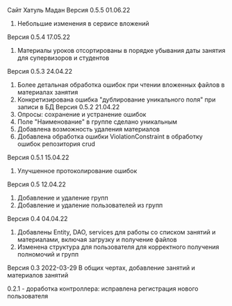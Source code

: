 Сайт Хатуль Мадан
Версия 0.5.5 01.06.22
1. Небольшие изменения в сервисе вложений


Версия 0.5.4 17.05.22
1. Материалы уроков отсортированы в порядке убывания даты занятия для супервизоров и студентов

Версия 0.5.3 24.04.22
1. Более детальная обработка ошибок при чтении вложенных файлов в материалах занятия
2. Конкретизирована ошибка "дублирование уникального поля" при записи в БД
Версия 0.5.2 21.04.22
1. Опросы: сохранение и устранение ошибок
2. Поле "Наименование" в группе сделано уникальным
3. Добавлена возможность удаления материалов
4. Добавлена обработка ошибки ViolationConstraint в обработку ошибок репозитория crud

Версия 0.5.1 15.04.22
1. Улучшенное протоколирование ошибок 

Версия 0.5 12.04.22
1. Добавление и удаление групп
2. Добавление и удаление пользователей из групп

Версия 0.4 04.04.22

1. Добавлены Entity, DAO, services для работы со списком занятий и материалами, включая загрузку и получение файлов
2. Изменена структура для пользователя для корректного получения полномочий и групп

Версия 0.3 2022-03-29
В общих чертах, добавление занятий и материалов занятий


0.2.1 - доработка контроллера:  исправлена регистрация нового пользователя 
